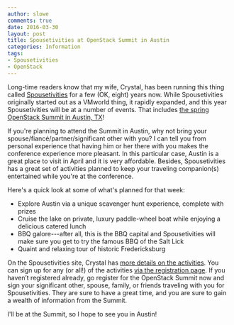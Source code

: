 ```yaml
---
author: slowe
comments: true
date: 2016-03-30
layout: post
title: Spousetivities at OpenStack Summit in Austin
categories: Information
tags:
- Spousetivities
- OpenStack
---
```


Long-time readers know that my wife, Crystal, has been running this thing called [Spousetivities][link-2] for a few (OK, eight) years now. While Spousetivities originally started out as a VMworld thing, it rapidly expanded, and this year Spousetivities will be at a number of events. That includes [the spring OpenStack Summit in Austin, TX][link-3]!

If you're planning to attend the Summit in Austin, why not bring your spouse/fiancé/partner/significant other with you? I can tell you from personal experience that having him or her there with you makes the conference experience more pleasant. In this particular case, Austin is a great place to visit in April and it is very affordable. Besides, Spousetivities has a great set of activities planned to keep your traveling companion(s) entertained while you're at the conference.

Here's a quick look at some of what's planned for that week:

* Explore Austin via a unique scavenger hunt experience, complete with prizes
* Cruise the lake on private, luxury paddle-wheel boat while enjoying a delicious catered lunch
* BBQ galore---after all, this is the BBQ capital and Spousetivities will make sure you get to try the famous BBQ of the Salt Lick
* Quaint and relaxing tour of historic Fredericksburg

On the Spousetivities site, Crystal has [more details on the activities][link-1]. You can sign up for any (or all!) of the activities [via the registration page][link-4]. If you haven’t registered already, go register for the OpenStack Summit now and sign your significant other, spouse, family, or friends traveling with you for Spousetivities. They are sure to have a great time, and you are sure to gain a wealth of information from the Summit.

I'll be at the Summit, so I hope to see you in Austin!


[link-1]: http://spousetivities.com/2016/03/austin-bbq-openstack-and-spousetivities/
[link-2]: http://spousetivities.com
[link-3]: https://www.openstack.org/summit/austin-2016/
[link-4]: https://www.eventbrite.com/e/2016-openstack-summit-austin-tickets-22199649750
